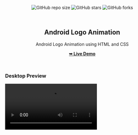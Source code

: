 <div align="center">
  
  ![GitHub repo size](https://img.shields.io/github/repo-size/pawantech12/android-animation)
  ![GitHub stars](https://img.shields.io/github/stars/pawantech12/android-animation?style=social)
  ![GitHub forks](https://img.shields.io/github/forks/pawantech12/android-animation?style=social)

  <br />

  <h2 align="center">Android Logo Animation</h2>

  Android Logo Animation using HTML and CSS

  <a href="https://pawantech12.github.io/android-animation/"><strong>➥ Live Demo</strong></a>

</div>

<br />

### Desktop Preview

<video src="./android-animation.mp4" />

### Prerequisites

Before you begin, ensure you have met the following requirements:

* You Should Know Basic or Intermediate of HTML ,CSS and JavaScript


### Run Locally

To run **Android Animation** locally, run this command on your git bash:

Linux and macOS:

```bash
sudo git clone https://github.com/pawantech12/android-animation.git
```

Windows:

```bash
git clone https://github.com/pawantech12/android-animation.git
```

### Contact

If you want to contact with me you can reach me at [Instagram](https://www.instagram.com/codewithpawan/).

### License

This project is **Free To Use** and does not contains any license.
